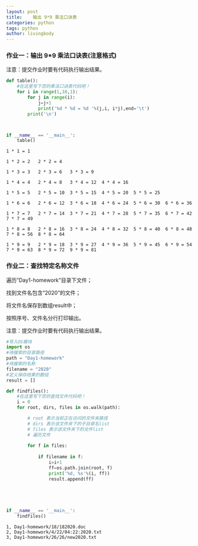 ```yaml
---
layout: post
title:    输出 9*9 乘法口诀表
categories: python
tags: python
author: livingbody
---
```




### 作业一：输出 9*9 乘法口诀表(注意格式)

注意：提交作业时要有代码执行输出结果。


```python
def table():
    #在这里写下您的乘法口诀表代码吧！
    for i in range(1,10,1):
        for j in range(i):
            j=j+1
            print('%d * %d = %d '%(j,i, i*j),end='\t')
        print('\n')



if __name__ == '__main__':
    table()
```

    1 * 1 = 1 	
    
    1 * 2 = 2 	2 * 2 = 4 	
    
    1 * 3 = 3 	2 * 3 = 6 	3 * 3 = 9 	
    
    1 * 4 = 4 	2 * 4 = 8 	3 * 4 = 12 	4 * 4 = 16 	
    
    1 * 5 = 5 	2 * 5 = 10 	3 * 5 = 15 	4 * 5 = 20 	5 * 5 = 25 	
    
    1 * 6 = 6 	2 * 6 = 12 	3 * 6 = 18 	4 * 6 = 24 	5 * 6 = 30 	6 * 6 = 36 	
    
    1 * 7 = 7 	2 * 7 = 14 	3 * 7 = 21 	4 * 7 = 28 	5 * 7 = 35 	6 * 7 = 42 	7 * 7 = 49 	
    
    1 * 8 = 8 	2 * 8 = 16 	3 * 8 = 24 	4 * 8 = 32 	5 * 8 = 40 	6 * 8 = 48 	7 * 8 = 56 	8 * 8 = 64 	
    
    1 * 9 = 9 	2 * 9 = 18 	3 * 9 = 27 	4 * 9 = 36 	5 * 9 = 45 	6 * 9 = 54 	7 * 9 = 63 	8 * 9 = 72 	9 * 9 = 81 	



### 作业二：查找特定名称文件
遍历”Day1-homework”目录下文件；

找到文件名包含“2020”的文件；

将文件名保存到数组result中；

按照序号、文件名分行打印输出。

注意：提交作业时要有代码执行输出结果。


```python
#导入OS模块
import os
#待搜索的目录路径
path = "Day1-homework"
#待搜索的名称
filename = "2020"
#定义保存结果的数组
result = []

def findfiles():
    #在这里写下您的查找文件代码吧！
    i = 0
    for root, dirs, files in os.walk(path):

        # root 表示当前正在访问的文件夹路径
        # dirs 表示该文件夹下的子目录名list
        # files 表示该文件夹下的文件list
        # 遍历文件
        
        for f in files:
            
            if filename in f:
                i=i+1
                ff=os.path.join(root, f)
                print('%d, %s'%(i, ff))
                result.append(ff)



    

if __name__ == '__main__':
    findfiles()
```

    1, Day1-homework/18/182020.doc
    2, Day1-homework/4/22/04:22:2020.txt
    3, Day1-homework/26/26/new2020.txt

